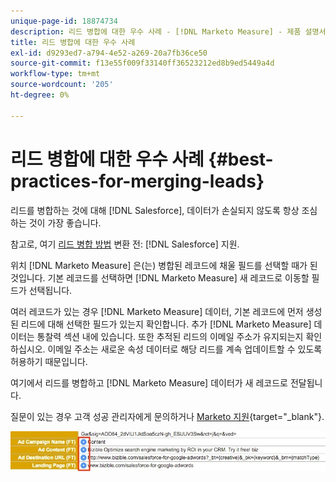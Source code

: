 ```yaml
---
unique-page-id: 18874734
description: 리드 병합에 대한 우수 사례 - [!DNL Marketo Measure] - 제품 설명서
title: 리드 병합에 대한 우수 사례
exl-id: d9293ed7-a794-4e52-a269-20a7fb36ce50
source-git-commit: f13e55f009f33140ff36523212ed8b9ed5449a4d
workflow-type: tm+mt
source-wordcount: '205'
ht-degree: 0%

---
```


# 리드 병합에 대한 우수 사례 {#best-practices-for-merging-leads}

리드를 병합하는 것에 대해 [!DNL Salesforce], 데이터가 손실되지 않도록 항상 조심하는 것이 가장 좋습니다.

참고로, 여기 [리드 병합 방법](https://help.salesforce.com/HTViewHelpDoc?id=leads_merge.htm&amp;language=en_US) 변환 전: [!DNL Salesforce] 지원.

위치 [!DNL Marketo Measure] 은(는) 병합된 레코드에 채울 필드를 선택할 때가 된 것입니다. 기본 레코드를 선택하면 [!DNL Marketo Measure] 새 레코드로 이동할 필드가 선택됩니다.

여러 레코드가 있는 경우 [!DNL Marketo Measure] 데이터, 기본 레코드에 먼저 생성된 리드에 대해 선택한 필드가 있는지 확인합니다. 추가 [!DNL Marketo Measure] 데이터는 통찰력 섹션 내에 있습니다. 또한 추적된 리드의 이메일 주소가 유지되는지 확인하십시오. 이메일 주소는 새로운 속성 데이터로 해당 리드를 계속 업데이트할 수 있도록 허용하기 때문입니다.

여기에서 리드를 병합하고 [!DNL Marketo Measure] 데이터가 새 레코드로 전달됩니다.

질문이 있는 경우 고객 성공 관리자에게 문의하거나 [Marketo 지원](https://nation.marketo.com/t5/support/ct-p/Support){target=&quot;_blank&quot;}.

![](assets/1.jpg)
